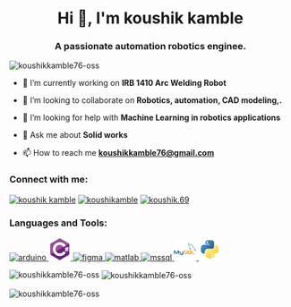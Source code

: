 <h1 align="center">Hi 👋, I'm koushik kamble</h1>
<h3 align="center">A passionate automation robotics enginee.</h3>

<p align="left"> <img src="https://komarev.com/ghpvc/?username=koushikkamble76-oss&label=Profile%20views&color=0e75b6&style=flat" alt="koushikkamble76-oss" /> </p>

- 🔭 I’m currently working on **IRB 1410 Arc Welding Robot**

- 👯 I’m looking to collaborate on **Robotics, automation, CAD modeling,.**

- 🤝 I’m looking for help with **Machine Learning in robotics applications**

- 💬 Ask me about **Solid works**

- 📫 How to reach me **koushikkamble76@gmail.com**

<h3 align="left">Connect with me:</h3>
<p align="left">
<a href="https://linkedin.com/in/koushik kamble" target="blank"><img align="center" src="https://raw.githubusercontent.com/rahuldkjain/github-profile-readme-generator/master/src/images/icons/Social/linked-in-alt.svg" alt="koushik kamble" height="30" width="40" /></a>
<a href="https://instagram.com/koushikamble" target="blank"><img align="center" src="https://raw.githubusercontent.com/rahuldkjain/github-profile-readme-generator/master/src/images/icons/Social/instagram.svg" alt="koushikamble" height="30" width="40" /></a>
<a href="https://discord.gg/koushik.69" target="blank"><img align="center" src="https://raw.githubusercontent.com/rahuldkjain/github-profile-readme-generator/master/src/images/icons/Social/discord.svg" alt="koushik.69" height="30" width="40" /></a>
</p>

<h3 align="left">Languages and Tools:</h3>
<p align="left"> <a href="https://www.arduino.cc/" target="_blank" rel="noreferrer"> <img src="https://cdn.worldvectorlogo.com/logos/arduino-1.svg" alt="arduino" width="40" height="40"/> </a> <a href="https://www.w3schools.com/cs/" target="_blank" rel="noreferrer"> <img src="https://raw.githubusercontent.com/devicons/devicon/master/icons/csharp/csharp-original.svg" alt="csharp" width="40" height="40"/> </a> <a href="https://www.figma.com/" target="_blank" rel="noreferrer"> <img src="https://www.vectorlogo.zone/logos/figma/figma-icon.svg" alt="figma" width="40" height="40"/> </a> <a href="https://www.mathworks.com/" target="_blank" rel="noreferrer"> <img src="https://upload.wikimedia.org/wikipedia/commons/2/21/Matlab_Logo.png" alt="matlab" width="40" height="40"/> </a> <a href="https://www.microsoft.com/en-us/sql-server" target="_blank" rel="noreferrer"> <img src="https://www.svgrepo.com/show/303229/microsoft-sql-server-logo.svg" alt="mssql" width="40" height="40"/> </a> <a href="https://www.mysql.com/" target="_blank" rel="noreferrer"> <img src="https://raw.githubusercontent.com/devicons/devicon/master/icons/mysql/mysql-original-wordmark.svg" alt="mysql" width="40" height="40"/> </a> <a href="https://www.python.org" target="_blank" rel="noreferrer"> <img src="https://raw.githubusercontent.com/devicons/devicon/master/icons/python/python-original.svg" alt="python" width="40" height="40"/> </a> </p>

<p><img align="left" src="https://github-readme-stats.vercel.app/api/top-langs?username=koushikkamble76-oss&show_icons=true&locale=en&layout=compact" alt="koushikkamble76-oss" /></p>

<p>&nbsp;<img align="center" src="https://github-readme-stats.vercel.app/api?username=koushikkamble76-oss&show_icons=true&locale=en" alt="koushikkamble76-oss" /></p>

<p><img align="center" src="https://github-readme-streak-stats.herokuapp.com/?user=koushikkamble76-oss&" alt="koushikkamble76-oss" /></p>

